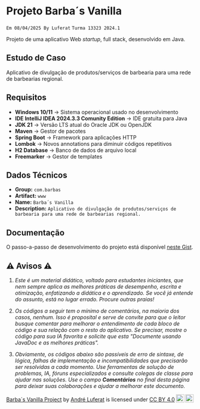 # Projeto Barba´s Vanilla
`Em 08/04/2025 By Luferat`
`Turma 13323 2024.1`

Projeto de uma aplicativo Web _startup_, full stack, desenvolvido em Java.

## Estudo de Caso 
Aplicativo de divulgação de produtos/serviços de barbearia para uma rede de barbearias regional.

## Requisitos

- **Windows 10/11** → Sistema operacional usado no desenvolvimento
- **IDE IntelliJ IDEA 2024.3.3 Comunity Edition** → IDE gratuita para Java
- **JDK 21** → Versão LTS atual do Oracle JDK ou OpenJDK
- **Maven** → Gestor de pacotes
- **Spring Boot** → Framework para aplicações HTTP
- **Lombok** → Novos annotations para diminuir códigos repetitivos
- **H2 Database** → Banco de dados de arquivo local
- **Freemarker** → Gestor de templates

## Dados Técnicos

- **Group:** `com.barbas`
- **Artifact:** `www`
- **Name:** `Barba´s Vanilla`
- **Description:** `Aplicativo de divulgação de produtos/serviços de barbearia para uma rede de barbearias regional.`

## Documentação

O passo-a-passo de desenvolvimento do projeto está disponível [neste Gist](https://gist.github.com/Luferat/a8214777d6b0ef47cd5f5b77bd611cac). 

## ⚠ Avisos ⚠

1. _Este é um material didático, voltado para estudantes iniciantes, que nem sempre aplica as melhores práticas de desempenho, escrita e otimização, enfatizando a didática e o aprendizado. Se você já entende do assunto, está no lugar errado. Procure outras praias!_


2. _Os códigos a seguir tem o mínimo de comentários, na maioria dos casos, nenhum. Isso é proposital e serve de convite para que o leitor busque comentar para melhorar o entendimento de cada bloco de código e sua relação com o resto do aplicativo. Se precisar, mostre o código para sua _IA_ favorita e solicite que esta "Documente usando JavaDoc e as melhores práticas"._


3. _Obviamente, os códigos abaixo são passíveis de erro de sintaxe, de lógica, falhas de implementação e incompatibilidades que precisarão ser resolvidas a cada momento. Use ferramentas de solução de problemas, IA, fóruns especializados e consulte colegas de classe para ajudar nas soluções. Use o campo **Comentários** no final desta página para deixar suas colaborações e ajudar a melhorar este documento._


<p xmlns:cc="http://creativecommons.org/ns#" xmlns:dct="http://purl.org/dc/terms/"><a property="dct:title" rel="cc:attributionURL" href="https://gist.github.com/Luferat/a8214777d6b0ef47cd5f5b77bd611cac" target="_blank">Barba´s Vanilla Project</a> by <a rel="cc:attributionURL dct:creator" property="cc:attributionName" href="https://catabits.com.br/about/author" target="_blank">André Luferat</a> is licensed under <a href="https://creativecommons.org/licenses/by/4.0/?ref=chooser-v1" target="_blank" rel="license noopener noreferrer" style="display:inline-block;">CC BY 4.0<img style="height:22px!important;margin-left:3px;vertical-align:text-bottom;" src="https://mirrors.creativecommons.org/presskit/icons/cc.svg?ref=chooser-v1" alt=""><img style="height:22px!important;margin-left:3px;vertical-align:text-bottom;" src="https://mirrors.creativecommons.org/presskit/icons/by.svg?ref=chooser-v1" alt=""></a></p>
